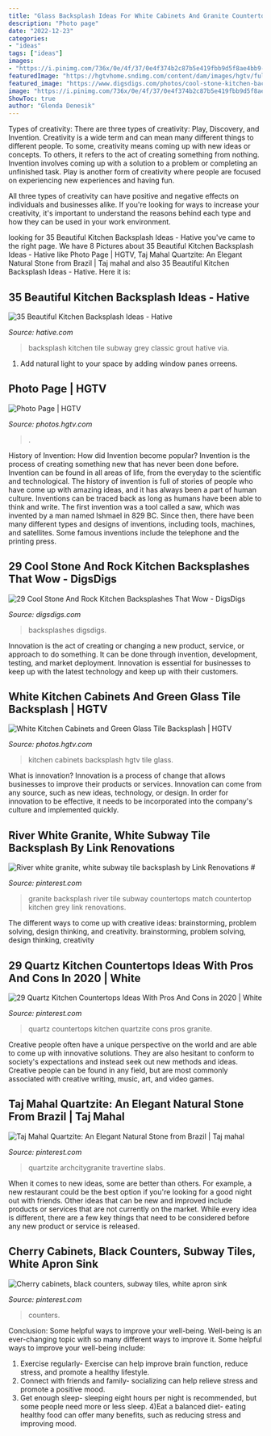 ```yaml
---
title: "Glass Backsplash Ideas For White Cabinets And Granite Countertops - Photo Page"
description: "Photo page"
date: "2022-12-23"
categories:
- "ideas"
tags: ["ideas"]
images:
- "https://i.pinimg.com/736x/0e/4f/37/0e4f374b2c87b5e419fbb9d5f8ae4bb9--river-white-granite-white-subway-tile-backsplash.jpg"
featuredImage: "https://hgtvhome.sndimg.com/content/dam/images/hgtv/fullset/2014/12/15/0/KellyBaron-Design_Modern-Kitchen_Cabinets.jpg.rend.hgtvcom.966.1449.suffix/1418659363068.jpeg"
featured_image: "https://www.digsdigs.com/photos/cool-stone-kitchen-backsplashes-that-wow-7.jpg"
image: "https://i.pinimg.com/736x/0e/4f/37/0e4f374b2c87b5e419fbb9d5f8ae4bb9--river-white-granite-white-subway-tile-backsplash.jpg"
ShowToc: true
author: "Glenda Denesik"
---
```



Types of creativity: There are three types of creativity: Play, Discovery, and Invention.
Creativity is a wide term and can mean many different things to different people. To some, creativity means coming up with new ideas or concepts. To others, it refers to the act of creating something from nothing.
Invention involves coming up with a solution to a problem or completing an unfinished task. Play is another form of creativity where people are focused on experiencing new experiences and having fun.

All three types of creativity can have positive and negative effects on individuals and businesses alike. If you're looking for ways to increase your creativity, it's important to understand the reasons behind each type and how they can be used in your work environment.

	

		
looking for 35 Beautiful Kitchen Backsplash Ideas - Hative you've came to the right page. We have 8 Pictures about 35 Beautiful Kitchen Backsplash Ideas - Hative like Photo Page | HGTV, Taj Mahal Quartzite: An Elegant Natural Stone from Brazil | Taj mahal and also 35 Beautiful Kitchen Backsplash Ideas - Hative. Here it is:
		
    
## 35 Beautiful Kitchen Backsplash Ideas - Hative

<img loading=lazy src="https://hative.com/wp-content/uploads/2016/05/kitchen-backsplash-ideas/5-kitchen-backsplash-ideas.jpg" onerror="this.onerror=null;this.src='https://tse2.mm.bing.net/th?id=OIP.jt4xHAL0axImCETRIXPSAQHaJ4&amp;pid=15.1';" alt="35 Beautiful Kitchen Backsplash Ideas - Hative">

_Source: hative.com_

>backsplash kitchen tile subway grey classic grout hative via. 

	

1. Add natural light to your space by adding window panes orreens.

    
## Photo Page | HGTV

<img loading=lazy src="https://hgtvhome.sndimg.com/content/dam/images/hgtv/fullset/2015/11/10/1/NKBA_Kitchen2015-White-Cabinets-_Judith-Wright-Sentz_3.jpg.rend.hgtvcom.616.411.suffix/1447190664817.jpeg" onerror="this.onerror=null;this.src='https://tse2.mm.bing.net/th?id=OIP.G2ObHOV0j4HdAHqYP0xSdQHaE8&amp;pid=15.1';" alt="Photo Page | HGTV">

_Source: photos.hgtv.com_

>. 

	

History of Invention: How did Invention become popular?
Invention is the process of creating something new that has never been done before. Invention can be found in all areas of life, from the everyday to the scientific and technological. The history of invention is full of stories of people who have come up with amazing ideas, and it has always been a part of human culture. Inventions can be traced back as long as humans have been able to think and write. The first invention was a tool called a saw, which was invented by a man named Ishmael in 829 BC. Since then, there have been many different types and designs of inventions, including tools, machines, and satellites. Some famous inventions include the telephone and the printing press.

    
## 29 Cool Stone And Rock Kitchen Backsplashes That Wow - DigsDigs

<img loading=lazy src="https://www.digsdigs.com/photos/cool-stone-kitchen-backsplashes-that-wow-7.jpg" onerror="this.onerror=null;this.src='https://tse1.mm.bing.net/th?id=OIP.T769rk4dpX3Jxm8a-LQQzgHaJ4&amp;pid=15.1';" alt="29 Cool Stone And Rock Kitchen Backsplashes That Wow - DigsDigs">

_Source: digsdigs.com_

>backsplashes digsdigs. 

	

Innovation is the act of creating or changing a new product, service, or approach to do something. It can be done through invention, development, testing, and market deployment. Innovation is essential for businesses to keep up with the latest technology and keep up with their customers.

    
## White Kitchen Cabinets And Green Glass Tile Backsplash | HGTV

<img loading=lazy src="https://hgtvhome.sndimg.com/content/dam/images/hgtv/fullset/2014/12/15/0/KellyBaron-Design_Modern-Kitchen_Cabinets.jpg.rend.hgtvcom.966.1449.suffix/1418659363068.jpeg" onerror="this.onerror=null;this.src='https://tse4.mm.bing.net/th?id=OIP.TB_mZYG_e2CfLhYkM6qjdAHaLH&amp;pid=15.1';" alt="White Kitchen Cabinets and Green Glass Tile Backsplash | HGTV">

_Source: photos.hgtv.com_

>kitchen cabinets backsplash hgtv tile glass. 

	

What is innovation?
Innovation is a process of change that allows businesses to improve their products or services. Innovation can come from any source, such as new ideas, technology, or design. In order for innovation to be effective, it needs to be incorporated into the company's culture and implemented quickly.

    
## River White Granite, White Subway Tile Backsplash By Link Renovations #

<img loading=lazy src="https://i.pinimg.com/736x/0e/4f/37/0e4f374b2c87b5e419fbb9d5f8ae4bb9--river-white-granite-white-subway-tile-backsplash.jpg" onerror="this.onerror=null;this.src='https://tse2.mm.bing.net/th?id=OIP.rwkt6wMckjianY97qFLacAHaJ5&amp;pid=15.1';" alt="River white granite, white subway tile backsplash by Link Renovations #">

_Source: pinterest.com_

>granite backsplash river tile subway countertops match countertop kitchen grey link renovations. 

	

The different ways to come up with creative ideas: brainstorming, problem solving, design thinking, and creativity.
brainstorming, problem solving, design thinking, creativity

    
## 29 Quartz Kitchen Countertops Ideas With Pros And Cons In 2020 | White

<img loading=lazy src="https://i.pinimg.com/736x/4c/ee/4a/4cee4a60ba5ddecd19c606b502f8ae07.jpg" onerror="this.onerror=null;this.src='https://tse2.mm.bing.net/th?id=OIP.2Dp3qjlS2ullctqxBBh8MQHaJ4&amp;pid=15.1';" alt="29 Quartz Kitchen Countertops Ideas With Pros And Cons in 2020 | White">

_Source: pinterest.com_

>quartz countertops kitchen quartzite cons pros granite. 

	

Creative people often have a unique perspective on the world and are able to come up with innovative solutions. They are also hesitant to conform to society's expectations and instead seek out new methods and ideas. Creative people can be found in any field, but are most commonly associated with creative writing, music, art, and video games.

    
## Taj Mahal Quartzite: An Elegant Natural Stone From Brazil | Taj Mahal

<img loading=lazy src="https://i.pinimg.com/736x/4b/ae/63/4bae63471d60ca88714f7cd50964eb67.jpg" onerror="this.onerror=null;this.src='https://tse1.mm.bing.net/th?id=OIP.j8AOGYyERzzyB2oyWlrBLwHaE8&amp;pid=15.1';" alt="Taj Mahal Quartzite: An Elegant Natural Stone from Brazil | Taj mahal">

_Source: pinterest.com_

>quartzite archcitygranite travertine slabs. 

	

When it comes to new ideas, some are better than others. For example, a new restaurant could be the best option if you're looking for a good night out with friends. Other ideas that can be new and improved include products or services that are not currently on the market. While every idea is different, there are a few key things that need to be considered before any new product or service is released.

    
## Cherry Cabinets, Black Counters, Subway Tiles, White Apron Sink

<img loading=lazy src="https://i.pinimg.com/736x/a5/fc/a9/a5fca93628dc155bb7652ff3ffc6283e.jpg" onerror="this.onerror=null;this.src='https://tse2.mm.bing.net/th?id=OIP.uY0JoJKl4Wejr1oVd8sbzwHaF0&amp;pid=15.1';" alt="Cherry cabinets, black counters, subway tiles, white apron sink">

_Source: pinterest.com_

>counters. 

	

Conclusion: Some helpful ways to improve your well-being.
Well-being is an ever-changing topic with so many different ways to improve it. Some helpful ways to improve your well-being include: 
1) Exercise regularly- Exercise can help improve brain function, reduce stress, and promote a healthy lifestyle. 
2) Connect with friends and family- socializing can help relieve stress and promote a positive mood. 
3) Get enough sleep- sleeping eight hours per night is recommended, but some people need more or less sleep. 
4)Eat a balanced diet- eating healthy food can offer many benefits, such as reducing stress and improving mood.


